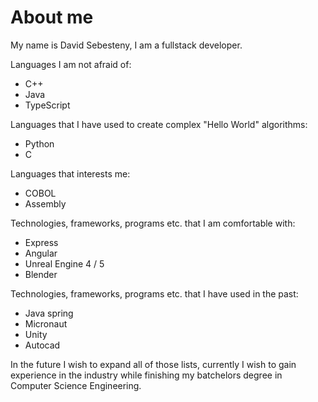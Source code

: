 # About me
My name is David Sebesteny, I am a fullstack developer.

Languages I am not afraid of:
* C++
* Java
* TypeScript

Languages that I have used to create complex "Hello World" algorithms:
* Python
* C

Languages that interests me:
* COBOL
* Assembly

Technologies, frameworks, programs etc. that I am comfortable with:
* Express
* Angular
* Unreal Engine 4 / 5
* Blender

Technologies, frameworks, programs etc. that I have used in the past:
* Java spring
* Micronaut
* Unity
* Autocad

In the future I wish to expand all of those lists, currently I wish to gain experience in the industry while finishing my batchelors degree in Computer Science Engineering.
